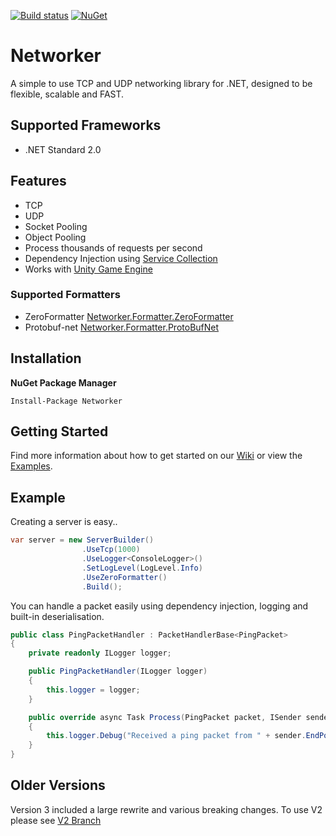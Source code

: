 [![Build status](https://ci.appveyor.com/api/projects/status/k2yi64f298bgjxra?svg=true)](https://ci.appveyor.com/project/MarkioE/networker)
[![NuGet](https://img.shields.io/nuget/v/networker.svg)](https://www.nuget.org/packages/Networker/)

# Networker
A simple to use TCP and UDP networking library for .NET, designed to be flexible, scalable and FAST.

## Supported Frameworks
* .NET Standard 2.0

## Features
* TCP
* UDP
* Socket Pooling
* Object Pooling
* Process thousands of requests per second
* Dependency Injection using [Service Collection](https://docs.microsoft.com/en-us/dotnet/api/microsoft.extensions.dependencyinjection.servicecollection?view=aspnetcore-2.1)
* Works with [Unity Game Engine](https://unity3d.com)

### Supported Formatters
* ZeroFormatter [Networker.Formatter.ZeroFormatter](https://www.nuget.org/packages/Networker.Formatter.ZeroFormatter)
* Protobuf-net [Networker.Formatter.ProtoBufNet](https://www.nuget.org/packages/Networker.Formatter.ProtoBufNet)

## Installation
**NuGet Package Manager**
```
Install-Package Networker
```

## Getting Started
Find more information about how to get started on our [Wiki](https://github.com/MarkioE/Networker/wiki) or view the [Examples](https://github.com/MarkioE/Networker/tree/master/Examples).

## Example

Creating a server is easy..

````csharp
var server = new ServerBuilder()
                .UseTcp(1000)
                .UseLogger<ConsoleLogger>()
                .SetLogLevel(LogLevel.Info)
                .UseZeroFormatter()
                .Build();
````

You can handle a packet easily using dependency injection, logging and built-in deserialisation.

````csharp
public class PingPacketHandler : PacketHandlerBase<PingPacket>
{
    private readonly ILogger logger;

    public PingPacketHandler(ILogger logger)
    {
        this.logger = logger;
    }

    public override async Task Process(PingPacket packet, ISender sender)
    {
        this.logger.Debug("Received a ping packet from " + sender.EndPoint);
    }
}
````

## Older Versions
Version 3 included a large rewrite and various breaking changes. To use V2 please see [V2 Branch](https://github.com/MarkioE/Networker/tree/features/v2.1)

